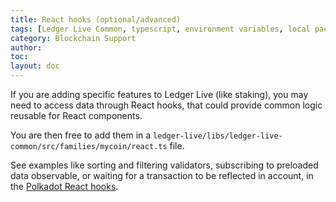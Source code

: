 ```yaml
---
title: React hooks (optional/advanced)
tags: [Ledger Live Common, typescript, environment variables, local packages]
category: Blockchain Support
author:
toc:
layout: doc
---
```


If you are adding specific features to Ledger Live (like staking), you may need to access data through React hooks, that could provide common logic reusable for React components.

You are then free to add them in a `ledger-live/libs/ledger-live-common/src/families/mycoin/react.ts` file.

See examples like sorting and filtering validators, subscribing to preloaded data observable, or waiting for a transaction to be reflected in account, in the [Polkadot React hooks](https://github.com/LedgerHQ/ledger-live/tree/main/ledger-live-common/src/families/polkadot/react.ts).